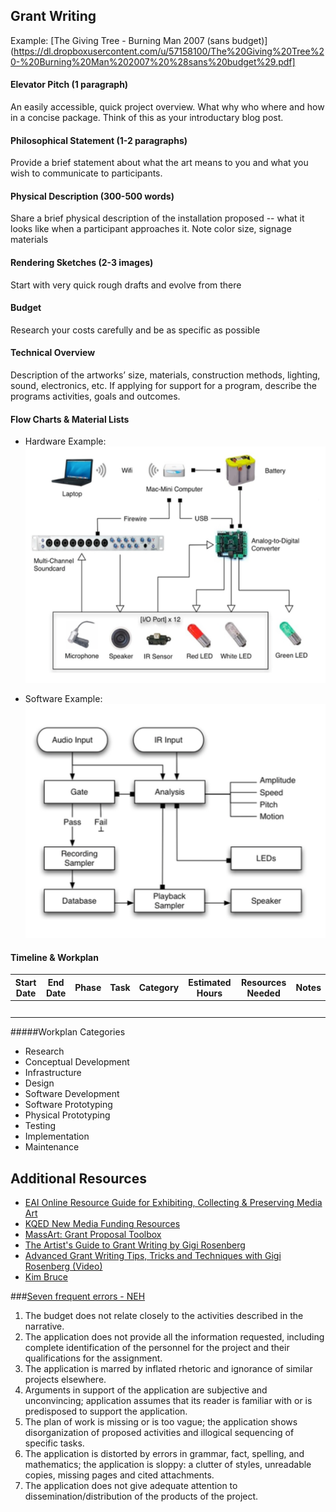 ## Grant Writing

Example: [The Giving Tree - Burning Man 2007 (sans budget)](https://dl.dropboxusercontent.com/u/57158100/The%20Giving%20Tree%20-%20Burning%20Man%202007%20%28sans%20budget%29.pdf] 


#### Elevator Pitch (1 paragraph)
An easily accessible, quick project overview.  What why who where and how in a concise package. Think of this as your introductary blog post.

#### Philosophical Statement (1-2 paragraphs)
Provide a brief statement about what the art means to you and what you wish to communicate to participants.

#### Physical Description (300-500 words)
Share a brief physical description of the installation proposed -- what it looks like when a participant approaches it.  Note color size, signage materials  

#### Rendering Sketches (2-3 images)
Start with very quick rough drafts and evolve from there

#### Budget
Research your costs carefully and be as specific as possible

#### Technical Overview
Description of the artworks’ size, materials, construction methods, lighting, sound, electronics, etc. If applying for support for a program, describe the programs activities, goals and outcomes.

#### Flow Charts & Material Lists
* Hardware Example:
![](https://raw.githubusercontent.com/GrayAreaorg/Summer-Immersive-2014/master/class_materials/wk8%20-%20Installations/img/hardware_example.png)

* Software Example:
![](https://raw.githubusercontent.com/GrayAreaorg/Summer-Immersive-2014/master/class_materials/wk8%20-%20Installations/img/software_example.png)

#### Timeline & Workplan
| Start Date | End Date | Phase | Task | Category | Estimated Hours | Resources Needed | Notes |
|------------|----------|-------|------|----------|---------------|------------------|-------|
|||||||||
|||||||||
|||||||||
|||||||||
||||||||||


#####Workplan Categories
* Research
* Conceptual Development
* Infrastructure
* Design
* Software Development
* Software Prototyping
* Physical Prototyping
* Testing
* Implementation
* Maintenance

## Additional Resources

* [EAI Online Resource Guide for Exhibiting, Collecting & Preserving Media Art](http://www.eai.org/resourceguide/exhibition/installation.html)
* [KQED New Media Funding Resources](http://www.pbs.org/pov/filmmakers/new-media-funding-resources.php#.U-QSNtNdWyg)
* [MassArt: Grant Proposal Toolbox](http://inside.massart.edu/Administration/Institutional_Advancement/Office_of_Institutional_Grants/III_Grant_Proposal_Toolbox_.html)
* [The Artist's Guide to Grant Writing by Gigi Rosenberg](http://www.amazon.com/The-Artists-Guide-Grant-Writing/dp/0823000702)
* [Advanced Grant Writing Tips, Tricks and Techniques with Gigi Rosenberg (Video)](https://vimeo.com/33802662)
* [Kim Bruce](http://kimbruce.ca/kim-bruce-awarded-afa-grant/#.VNEbyVXF_q4)

###[Seven frequent errors - NEH](http://www.clarku.edu/offices/research/proposals/7frequenterrors.cfm)

1. The budget does not relate closely to the activities described in the narrative.
2. The application does not provide all the information requested, including complete identification of the personnel for the project and their qualifications for the assignment.
3. The application is marred by inflated rhetoric and ignorance of similar projects elsewhere.
4. Arguments in support of the application are subjective and unconvincing; application assumes that its reader is familiar with or is predisposed to support the application.
5. The plan of work is missing or is too vague; the application shows disorganization of proposed activities and illogical sequencing of specific tasks.
6. The application is distorted by errors in grammar, fact, spelling, and mathematics; the application is sloppy: a clutter of styles, unreadable copies, missing pages and cited attachments.
7. The application does not give adequate attention to dissemination/distribution of the products of the project.